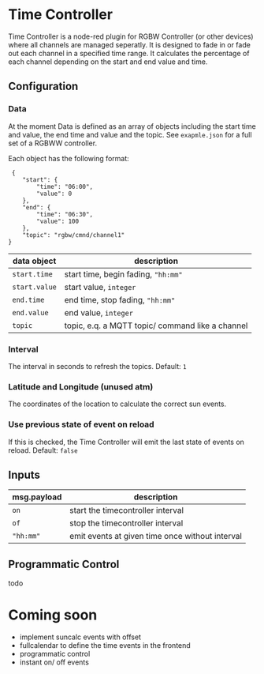 # Time Controller

Time Controller is a node-red plugin for RGBW Controller (or other devices) where all channels are managed seperatly. It is designed to fade in or fade out each channel in a specified time range. It calculates the percentage of each channel depending on the start and end value and time.

## Configuration

### Data

At the moment Data is defined as an array of objects including the start time and value, the end time and value and the topic. See `exapmle.json` for a full set of a RGBWW controller.

Each object has the following format:   

     {
        "start": {
            "time": "06:00",
            "value": 0
        },
        "end": {
            "time": "06:30",
            "value": 100
        },
        "topic": "rgbw/cmnd/channel1"
    }

| data object   | description                                      |
| ------------- | ---------------------------------------          |
| `start.time`  | start time, begin fading, `"hh:mm"`              |
| `start.value` | start value, `integer`                           |
| `end.time`    | end time, stop fading, `"hh:mm"`                 |
| `end.value`   | end value, `integer`                             |
| `topic`       | topic, e.q. a MQTT topic/ command like a channel |

### Interval

The interval in seconds to refresh the topics. Default: `1`   

### Latitude and Longitude (unused atm)

The coordinates of the location to calculate the correct sun events.

### Use previous state of event on reload

If this is checked, the Time Controller will emit the last state of events on reload. Default: `false`    


## Inputs

| msg.payload | description                                               |
| ----------- | --------------------------------------------------------- |
| `on`        | start the timecontroller interval                         |
| `of`        | stop the timecontroller interval                          |
| `"hh:mm"`   | emit events at given time once without interval           | 

## Programmatic Control

todo


# Coming soon

- implement suncalc events with offset
- fullcalendar to define the time events in the frontend
- programmatic control
- instant on/ off events
